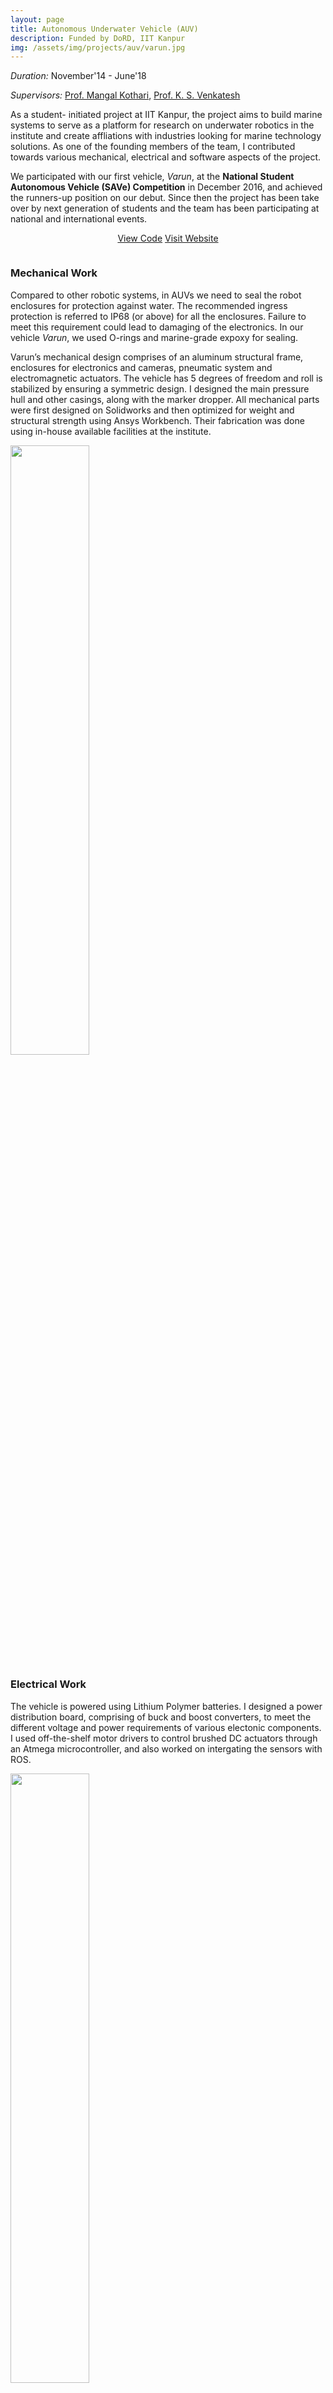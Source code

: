 ```yaml
---
layout: page
title: Autonomous Underwater Vehicle (AUV)
description: Funded by DoRD, IIT Kanpur
img: /assets/img/projects/auv/varun.jpg
---
```


*Duration:* November'14 - June'18

*Supervisors:* [Prof. Mangal Kothari](https://www.iitk.ac.in/aero/mangal/), [Prof. K. S. Venkatesh](http://home.iitk.ac.in/~venkats/)

As a student- initiated project at IIT Kanpur, the project aims to build marine systems to serve as a platform for research on underwater robotics in the institute and create affliations with industries looking for marine technology solutions. As one of the founding members of the team, I contributed towards various mechanical, electrical and software aspects of the project.

We participated with our first vehicle, *Varun*, at the __National Student Autonomous Vehicle (SAVe) Competition__ in December 2016, and achieved the runners-up position on our debut. Since then the project has been take over by next generation of students and the team has been participating at national and international events.

<p align="center">
    <a class="button" href="" target="_blank">View Code</a>
    <a class="button" href="http://auv-iitk.github.io/" target="_blank">Visit Website </a>
</p>


<p align="center">
  <img style="vertical-align:middle" src="{{ site.baseurl }}/assets/img/projects/auv/auv.gif" alt="" title="Autonomous Gate Detection and Navigation"/>
</p>

### Mechanical Work

Compared to other robotic systems, in AUVs we need to seal the robot enclosures for protection against water. The recommended ingress protection is referred to IP68 (or above) for all the enclosures. Failure to meet this requirement could lead to damaging of the electronics. In our vehicle *Varun*, we used O-rings and marine-grade expoxy for sealing.

Varun’s mechanical design comprises of an aluminum structural frame, enclosures for electronics and cameras, pneumatic system and electromagnetic actuators. The vehicle has 5 degrees of freedom and roll is stabilized by ensuring a symmetric design. I designed the main pressure hull and other casings, along with the marker dropper. All mechanical parts were first designed on Solidworks and then optimized for weight and structural strength using Ansys Workbench. Their fabrication was done using in-house available facilities at the institute.

<div>
    <img class="col three" height="50%" width="50%" src="{{ site.baseurl }}/assets/img/projects/auv/auv_labelled.png" alt="" title="Design of AUV Varun"/>
</div>

### Electrical Work

The vehicle is powered using Lithium Polymer batteries. I designed a power distribution board, comprising of buck and boost converters, to meet the different voltage and power requirements of various electonic components. I used off-the-shelf motor drivers to control brushed DC actuators through an Atmega microcontroller, and also worked on intergating the sensors with ROS.

<div>
    <img class="col three" height="50%" width="50%" src="{{ site.baseurl }}/assets/img/projects/auv/electrical_schematic.png" alt="" title="Design of AUV Varun"/>
</div>

### Software Work

The Software Architecture is based on the Robot Operating System (ROS) framework. We dvided the entire software stack into motion planning, controls, navigation and vision layers. I contributed mainly to the controls and navigation aspects of the vehicle. The code is open sourced and can be viewed over [here](https://github.com/auv-iitk/).

